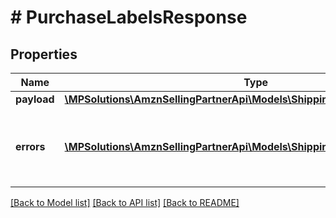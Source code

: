 # # PurchaseLabelsResponse

## Properties

Name | Type | Description | Notes
------------ | ------------- | ------------- | -------------
**payload** | [**\MPSolutions\AmznSellingPartnerApi\Models\Shipping\PurchaseLabelsResult**](PurchaseLabelsResult.md) |  | [optional]
**errors** | [**\MPSolutions\AmznSellingPartnerApi\Models\Shipping\Error[]**](Error.md) | A list of error responses returned when a request is unsuccessful. | [optional]

[[Back to Model list]](../../README.md#models) [[Back to API list]](../../README.md#endpoints) [[Back to README]](../../README.md)
